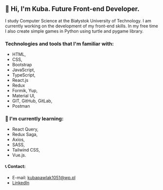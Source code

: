 ## 👋 Hi, I'm Kuba. Future **Front-end Developer**.

I study Computer Science at the Białystok University of Technology. I am currently working on the development of my front-end skills. In my free time I also create simple games in Python using turtle and pygame library.

### Technologies and tools that I'm familiar with: 

- HTML,
- CSS,
- Bootstrap
- JavaScript,
- TypeScript,
- React.js
- Redux
- Formik, Yup,
- Material UI,
- GIT, GitHub, GitLab,
- Postman

### 📖 I'm currently learning: 

- React Query,
- Redux Saga,
- Axios,
- SASS,
- Tailwind CSS,
- Vue.js.

#### 📞 Contact:

- E-mail: kubapawlak1051@wp.pl
- [LinkedIn](https://www.linkedin.com/in/jakub-pawlak-frontend-dev/)

